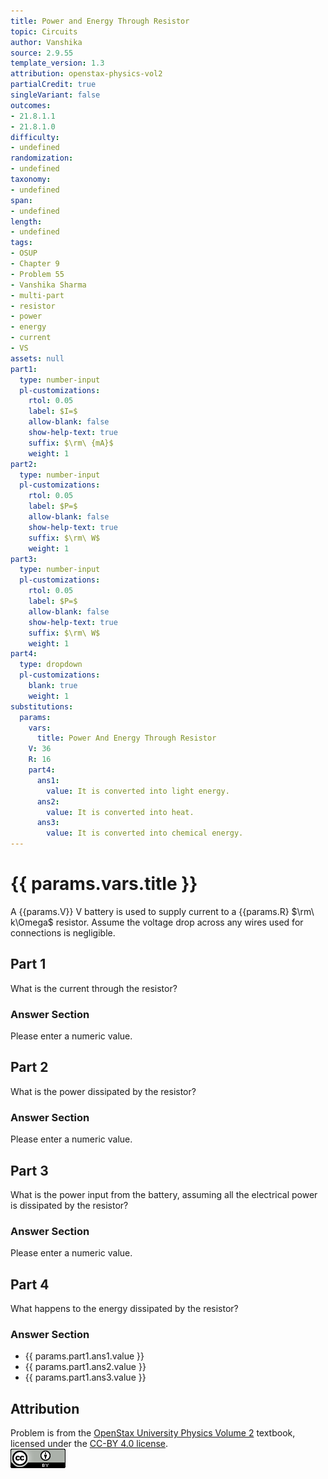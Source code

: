 ```yaml
---
title: Power and Energy Through Resistor
topic: Circuits
author: Vanshika
source: 2.9.55
template_version: 1.3
attribution: openstax-physics-vol2
partialCredit: true
singleVariant: false
outcomes:
- 21.8.1.1
- 21.8.1.0
difficulty:
- undefined
randomization:
- undefined
taxonomy:
- undefined
span:
- undefined
length:
- undefined
tags:
- OSUP
- Chapter 9
- Problem 55
- Vanshika Sharma
- multi-part
- resistor
- power
- energy
- current
- VS
assets: null
part1:
  type: number-input
  pl-customizations:
    rtol: 0.05
    label: $I=$
    allow-blank: false
    show-help-text: true
    suffix: $\rm\ {mA}$
    weight: 1
part2:
  type: number-input
  pl-customizations:
    rtol: 0.05
    label: $P=$
    allow-blank: false
    show-help-text: true
    suffix: $\rm\ W$
    weight: 1
part3:
  type: number-input
  pl-customizations:
    rtol: 0.05
    label: $P=$
    allow-blank: false
    show-help-text: true
    suffix: $\rm\ W$
    weight: 1
part4:
  type: dropdown
  pl-customizations:
    blank: true
    weight: 1
substitutions:
  params:
    vars:
      title: Power And Energy Through Resistor
    V: 36
    R: 16
    part4:
      ans1:
        value: It is converted into light energy.
      ans2:
        value: It is converted into heat.
      ans3:
        value: It is converted into chemical energy.
---
```

# {{ params.vars.title }}
A {{params.V}} $\textrm{ V}$ battery is used to supply current to a  {{params.R} $\rm\ k\Omega$ resistor.
Assume the voltage drop across any wires used for connections is negligible.

## Part 1

What is the current through the resistor?

### Answer Section

Please enter a numeric value.

## Part 2

What is the power dissipated by the resistor?

### Answer Section

Please enter a numeric value.

## Part 3

What is the power input from the battery, assuming all the electrical power is dissipated by the resistor?

### Answer Section

Please enter a numeric value.

## Part 4

What happens to the energy dissipated by the resistor?

### Answer Section

- {{ params.part1.ans1.value }}
- {{ params.part1.ans2.value }}
- {{ params.part1.ans3.value }}

## Attribution

Problem is from the [OpenStax University Physics Volume 2](https://openstax.org/details/books/university-physics-volume-2) textbook, licensed under the [CC-BY 4.0 license](https://creativecommons.org/licenses/by/4.0/).<br>![Image representing the Creative Commons 4.0 BY license.](https://raw.githubusercontent.com/firasm/bits/master/by.png)